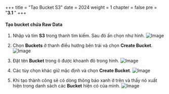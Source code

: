 +++
title = "Tạo Bucket S3"
date = 2024
weight = 1
chapter = false
pre = "<b>3.1 </b>"
+++

#### Tạo bucket chứa Raw Data

1. Nhập và tìm **S3** trong thanh tìm kiếm. Sau đó ấn chọn như hình.
![Image](/Workshop-2/images/3/3-1/1.png?width=40pc)

2. Chọn **Buckets** ở thanh điều hướng bên trái và chọn **Create Bucket**.
![Image](/Workshop-2/images/3/3-1/2.png?width=40pc)

3. Đặt tên **Bucket** trong ô được khoanh đỏ trong hình.
![Image](/Workshop-2/images/3/3-1/3.png?width=40pc)

4. Các tùy chọn khác giữ mặc định và chọn **Create Bucket**.
![Image](/Workshop-2/images/3/3-1/4.png?width=40pc)

5. Khi tạo thành công sẽ có dòng thông báo xanh ở trên và thấy nó xuất hiện trong danh sách các **Bucket** hiện có của mình.
![Image](/Workshop-2/images/3/3-1/5.png?width=40pc)